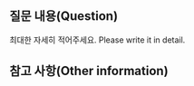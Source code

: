 ## 질문 내용(Question)
<!-- Required -->
최대한 자세히 적어주세요. Please write it in detail.

## 참고 사항(Other information)
<!-- Optional -->
